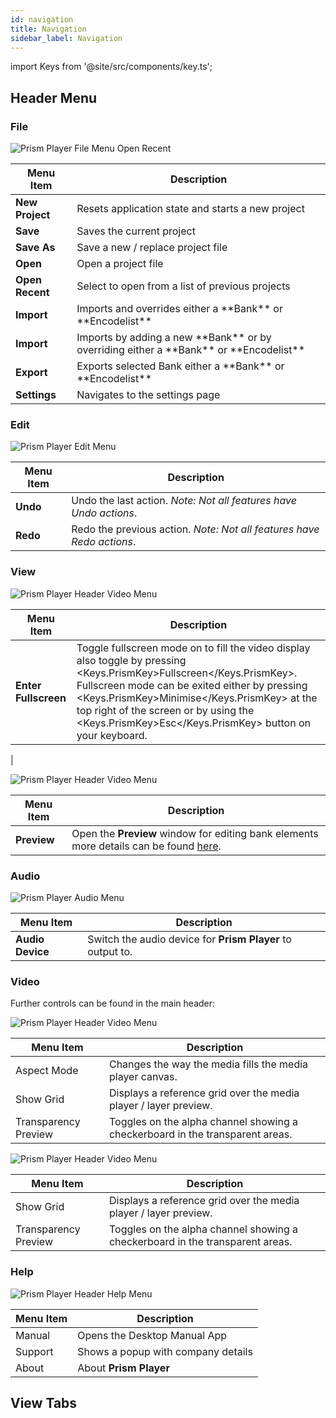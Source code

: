 ```yaml
---
id: navigation
title: Navigation
sidebar_label: Navigation
---
```


import Keys from '@site/src/components/key.ts';

## Header Menu

### File

![Prism Player File Menu Open Recent](/prismdocs/images/navigation/header-file-recent.png)


<table>
    <thead>
        <tr>
            <th>Menu Item</th>
            <th>Description</th>
        </tr>
    </thead>
    <tbody>
        <tr>
            <td><b>New Project</b></td>
            <td>Resets application state and starts a new project</td>
        </tr>
        <tr>
            <td><b>Save</b></td>
            <td>Saves the current project</td>
        </tr>
        <tr>
            <td><b>Save As</b></td>
            <td>Save a new / replace project file</td>
        </tr>
        <tr>
            <td><b>Open</b></td>
            <td>Open a project file </td>
        </tr>
        <tr>
            <td><b>Open Recent</b></td>
            <td>Select to open from a list of previous projects</td>
        </tr>
        <tr style={{display: (`player` === 'player' || `player` === 'zero' ) ? '' : 'none' }}>
            <td><b>Import</b></td>
            <td>Imports and overrides either a **Bank** or **Encodelist**</td>
        </tr>
        <tr style={{display: (`player` === 'prism' ) ? '' : 'none' }}>
            <td><b>Import</b></td>
            <td>Imports by adding a new **Bank** or by overriding either a **Bank** or **Encodelist**</td>
        </tr>
        <tr>
            <td><b>Export</b></td>
            <td>Exports selected Bank either a **Bank** or **Encodelist**</td>
        </tr>
        <tr >
            <td><b>Settings</b></td>
            <td>Navigates to the settings page</td>
        </tr>
    </tbody>
</table>

### Edit

![Prism Player Edit Menu](/prismdocs/images/navigation/header-edit.png)

|  Menu Item  |   Description   |
|-------------|-----------------|
|    **Undo**     |  Undo the last action. *Note: Not all features have Undo actions*. |
|    **Redo**    |  Redo the previous action. *Note: Not all features have Redo actions*. |

### View

<div style={{display: (`player` === 'player') ? '' : 'none'}}>

![Prism Player Header Video Menu](/prismdocs/images/navigation/player-header-view.png)

|  Menu Item  |   Description   |
|-------------|-----------------|
| **Enter Fullscreen**  | Toggle fullscreen mode on to fill the video display also toggle by pressing <Keys.PrismKey>Fullscreen</Keys.PrismKey>. Fullscreen mode can be exited either by pressing <Keys.PrismKey>Minimise</Keys.PrismKey> at the top right of the screen or by using the <Keys.PrismKey>Esc</Keys.PrismKey> button on your keyboard.
 |

</div>

<div style={{display: (`player` === 'prism' || `player` === 'zero' ) ? '' : 'none'}}>

![Prism Player Header Video Menu](/prismdocs/images/navigation/zero-prism-header-view.png)

|  Menu Item  |   Description   |
|-------------|-----------------|
| **Preview** | Open the **Preview** window for editing bank elements more details can be found [here](../preview).|

</div>


### Audio

![Prism Player Audio Menu](/prismdocs/images/navigation/header-audio.png)

|  Menu Item   |   Description   |
|--------------|-----------------|
| **Audio Device** | Switch the audio device for **Prism Player** to output to. |

### Video

Further controls can be found in the main header:

<div style={{display: (`player` === 'player') ? '' : 'none'}}>

![Prism Player Header Video Menu](/prismdocs/images/navigation/player-header-video.png)

|  Menu Item  |   Description   |
|-------------|-----------------|
| Aspect Mode |  Changes the way the media fills the media player canvas. |
| Show Grid   | Displays a reference grid over the media player / layer preview. |
| Transparency Preview | Toggles on the alpha channel showing a checkerboard in the transparent areas. |

</div>

<div style={{display: (`player` === 'prism' || `player` === 'zero' ) ? '' : 'none'}}>

![Prism Player Header Video Menu](/prismdocs/images/navigation/zero-prism-header-video.png)

</div>

|  Menu Item  |   Description   |
|-------------|-----------------|
| Show Grid   |   Displays a reference grid over the media player / layer preview. |
| Transparency Preview |  Toggles on the alpha channel showing a checkerboard in the transparent areas. |



### Help

![Prism Player Header Help Menu](/prismdocs/images/navigation/header-help.png)

| Menu Item | Description |
|-----------|-------------|
| Manual  | Opens the Desktop Manual App |
| Support | Shows a popup with company details |
| About   | About **Prism Player**

## View Tabs


